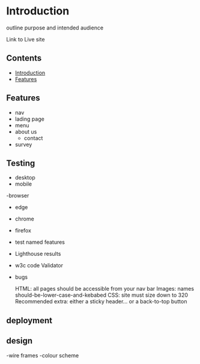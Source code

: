 # Introduction

outline purpose and intended audience 

Link to Live site

## Contents

- [Introduction](#introduction)
- [Features](#features)


## Features
- nav
- lading page
- menu
- about us
    - contact
- survey


## Testing

- desktop 
- mobile 

-browser
 - edge
 - chrome
 - firefox

 - test named features


- Lighthouse results 
- w3c code Validator  

- bugs

    HTML:
    all pages should be accessible from your nav bar
    Images:
    names should-be-lower-case-and-kebabed
    CSS:
    site must size down to 320
    Recommended extra:
    either a sticky header... or a back-to-top button

## deployment

## design
 -wire frames
 -colour scheme